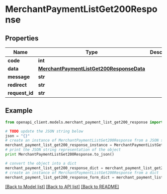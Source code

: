 # MerchantPaymentListGet200Response


## Properties

Name | Type | Description | Notes
------------ | ------------- | ------------- | -------------
**code** | **int** |  | [optional] 
**data** | [**MerchantPaymentListGet200ResponseData**](MerchantPaymentListGet200ResponseData.md) |  | [optional] 
**message** | **str** |  | [optional] 
**redirect** | **str** |  | [optional] 
**request_id** | **str** |  | [optional] 

## Example

```python
from openapi_client.models.merchant_payment_list_get200_response import MerchantPaymentListGet200Response

# TODO update the JSON string below
json = "{}"
# create an instance of MerchantPaymentListGet200Response from a JSON string
merchant_payment_list_get200_response_instance = MerchantPaymentListGet200Response.from_json(json)
# print the JSON string representation of the object
print MerchantPaymentListGet200Response.to_json()

# convert the object into a dict
merchant_payment_list_get200_response_dict = merchant_payment_list_get200_response_instance.to_dict()
# create an instance of MerchantPaymentListGet200Response from a dict
merchant_payment_list_get200_response_form_dict = merchant_payment_list_get200_response.from_dict(merchant_payment_list_get200_response_dict)
```
[[Back to Model list]](../README.md#documentation-for-models) [[Back to API list]](../README.md#documentation-for-api-endpoints) [[Back to README]](../README.md)


